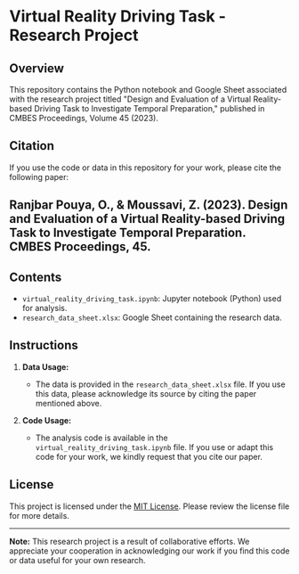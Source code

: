 # Virtual Reality Driving Task - Research Project

## Overview

This repository contains the Python notebook and Google Sheet associated with the research project titled "Design and Evaluation of a Virtual Reality-based Driving Task to Investigate Temporal Preparation," published in CMBES Proceedings, Volume 45 (2023).

## Citation

If you use the code or data in this repository for your work, please cite the following paper:

## Ranjbar Pouya, O., & Moussavi, Z. (2023). Design and Evaluation of a Virtual Reality-based Driving Task to Investigate Temporal Preparation. CMBES Proceedings, 45.

## Contents

- `virtual_reality_driving_task.ipynb`: Jupyter notebook (Python) used for analysis.
- `research_data_sheet.xlsx`: Google Sheet containing the research data.

## Instructions

1. **Data Usage:**
   - The data is provided in the `research_data_sheet.xlsx` file. If you use this data, please acknowledge its source by citing the paper mentioned above.

2. **Code Usage:**
   - The analysis code is available in the `virtual_reality_driving_task.ipynb` file. If you use or adapt this code for your work, we kindly request that you cite our paper.

## License

This project is licensed under the [MIT License](LICENSE.md). Please review the license file for more details.

---

**Note:** This research project is a result of collaborative efforts. We appreciate your cooperation in acknowledging our work if you find this code or data useful for your own research.

